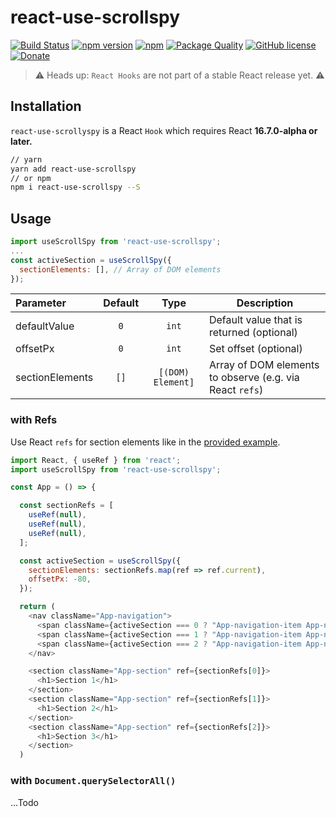 # react-use-scrollspy

[![Build Status](https://travis-ci.org/Purii/react-use-scrollspy.svg?branch=master)](https://travis-ci.org/Purii/react-use-scrollspy)
[![npm version](http://img.shields.io/npm/v/react-use-scrollspy.svg?style=flat)](https://www.npmjs.com/package/react-use-scrollspy)
[![npm](https://img.shields.io/npm/dm/react-use-scrollspy.svg)](https://www.npmjs.com/package/react-use-scrollspy)
[![Package Quality](http://npm.packagequality.com/shield/react-use-scrollspy.svg)](http://packagequality.com/#?package=react-use-scrollspy)
[![GitHub license](https://img.shields.io/badge/license-MIT-blue.svg)](https://raw.githubusercontent.com/Purii/react-use-scrollspy/master/LICENSE)
[![Donate](https://img.shields.io/badge/Donate-Patreon-green.svg)](https://www.patreon.com/purii)

> ⚠️ Heads up: `React Hooks` are not part of a stable React release yet. ⚠️

## Installation

`react-use-scrollyspy` is a React `Hook` which requires React **16.7.0-alpha or later.**

```sh
// yarn
yarn add react-use-scrollspy
// or npm
npm i react-use-scrollspy --S
```

## Usage

```javascript
import useScrollSpy from 'react-use-scrollspy';
...
const activeSection = useScrollSpy({
  sectionElements: [], // Array of DOM elements
});
```

| Parameter       | Default |       Type        | Description                                             |
| :-------------- | :-----: | :---------------: | --------------------------------------------------------|
| defaultValue    |   `0`   |       `int`       | Default value that is returned (optional)               |
| offsetPx        |   `0`   |       `int`       | Set offset (optional)                                   |
| sectionElements |  `[]`   | `[(DOM) Element]` | Array of DOM elements to observe (e.g. via React `refs`)|

### with Refs

Use React `refs` for section elements like in the [provided example](/example).

```javascript
import React, { useRef } from 'react';
import useScrollSpy from 'react-use-scrollspy';

const App = () => {

  const sectionRefs = [
    useRef(null),
    useRef(null),
    useRef(null),
  ];

  const activeSection = useScrollSpy({
    sectionElements: sectionRefs.map(ref => ref.current),
    offsetPx: -80,
  });

  return (
    <nav className="App-navigation">
      <span className={activeSection === 0 ? "App-navigation-item App-navigation-item--active" : "App-navigation-item"}>Section 1</span>
      <span className={activeSection === 1 ? "App-navigation-item App-navigation-item--active" : "App-navigation-item"}>Section 2</span>
      <span className={activeSection === 2 ? "App-navigation-item App-navigation-item--active" : "App-navigation-item"}>Section 3</span>
    </nav>

    <section className="App-section" ref={sectionRefs[0]}>
      <h1>Section 1</h1>
    </section>
    <section className="App-section" ref={sectionRefs[1]}>
      <h1>Section 2</h1>
    </section>
    <section className="App-section" ref={sectionRefs[2]}>
      <h1>Section 3</h1>
    </section>
  )
```

### with `Document.querySelectorAll()`

...Todo
